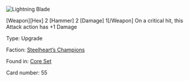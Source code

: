
![Lightning Blade](https://warhammerunderworlds.com/wp-content/uploads/sites/6/2017/12/055_ENG-Lightning-Blade.png)

[Weapon][Hex] 2 [Hammer] 2 [Damage] 1[/Weapon] On a critical hit, this Attack action has +1 Damage

Type: Upgrade

Faction: [Steelheart’s Champions](/factions/steelhearts-champions.md)

Found in: [Core Set](/locations/core-set.md)

Card number: 55

